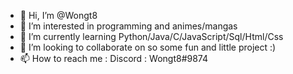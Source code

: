 - 👋 Hi, I’m @Wongt8
- 👀 I’m interested in programming and animes/mangas
- 🌱 I’m currently learning Python/Java/C/JavaScript/Sql/Html/Css
- 💞️ I’m looking to collaborate on so some fun and little project :)
- 📫 How to reach me : Discord : Wongt8#9874

<!---
Wongt8/Wongt8 is a ✨ special ✨ repository because its `README.md` (this file) appears on your GitHub profile.
You can click the Preview link to take a look at your changes.
--->
